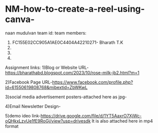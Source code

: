 # NM-how-to-create-a-reel-using-canva-
naan mudulvan team id:
team members:
1) FC155E02CC905A1AE0C4404A42210271- Bharath T.K
2) 
3)
4)
Assignment links:
1)Blog or Website URL-https://bharathabd.blogspot.com/2023/10/rose-milk-jb2.html?m=1

2)Facebook Page URL-https://www.facebook.com/profile.php?id=61550619808768&mibextid=ZbWKwL

3)social media advertisement posters-attached here as jpg-


4)Email Newsletter Design-

5)demo ideo link-https://drive.google.com/file/d/1YT5AaxrO7XjWc-oQHkxLzvUe1fE9RoGj/view?usp=drivesdk
It is also attached here in mp4 format





